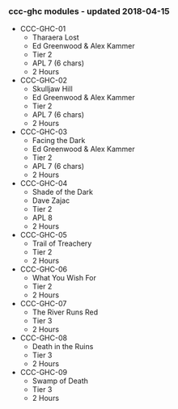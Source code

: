 ### ccc-ghc modules - updated 2018-04-15
* CCC-GHC-01
  * Tharaera Lost
  * Ed Greenwood & Alex Kammer
  * Tier 2
  * APL 7 (6 chars)
  * 2 Hours
* CCC-GHC-02
  * Skulljaw Hill
  * Ed Greenwood & Alex Kammer
  * Tier 2
  * APL 7 (6 chars)
  * 2 Hours
* CCC-GHC-03
  * Facing the Dark
  * Ed Greenwood & Alex Kammer
  * Tier 2
  * APL 7 (6 chars)
  * 2 Hours
* CCC-GHC-04
  * Shade of the Dark
  * Dave Zajac
  * Tier 2
  * APL 8
  * 2 Hours
* CCC-GHC-05
  * Trail of Treachery
  * Tier 2
  * 2 Hours
* CCC-GHC-06
  * What You Wish For
  * Tier 2
  * 2 Hours
* CCC-GHC-07
  * The River Runs Red
  * Tier 3
  * 2 Hours
* CCC-GHC-08
  * Death in the Ruins
  * Tier 3
  * 2 Hours
* CCC-GHC-09
  * Swamp of Death
  * Tier 3
  * 2 Hours
